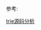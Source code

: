


参考:   

[trie源码分析](https://github.com/jxu86/go-ethereum-code-analysis/blob/master/trie%E6%BA%90%E7%A0%81%E5%88%86%E6%9E%90.md)